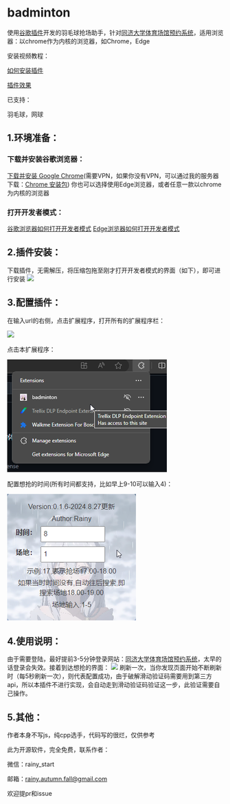 # badminton
使用[谷歌插件](https://support.google.com/chrome/a/answer/2714278?hl=zh-Hans)开发的羽毛球抢场助手，针对[同济大学体育场馆预约系统](https://stadium.tongji.edu.cn/pc/#/)，适用浏览器：以chrome作为内核的浏览器，如Chrome，Edge

安装视频教程：

[如何安装插件](https://www.bilibili.com/video/BV1zC4y127HR/)

[插件效果](https://www.bilibili.com/video/BV1xK421Y7qU/)

已支持：

羽毛球，网球
## 1.环境准备：
### 下载并安装谷歌浏览器：
[下载并安装 Google Chrome](https://support.google.com/chrome/answer/95346?hl=zh-)(需要VPN，如果你没有VPN，可以通过我的服务器下载：[Chrome 安装包](http://lc-JBwIbAN4.cn-n1.lcfile.com/PhAeKSsvI2Pnyp9v443DUz2497bFhzwz/ChromeSetup.exe))
你也可以选择使用Edge浏览器，或者任意一款以chrome为内核的浏览器
### 打开开发者模式：
[谷歌浏览器如何打开开发者模式](https://www.chromegw.com/guide/jq/1461.html)
[Edge浏览器如何打开开发者模式](https://blog.csdn.net/yisago/article/details/118754062)
## 2.插件安装：
下载插件，无需解压，将压缩包拖至刚才打开开发者模式的界面（如下），即可进行安装
![](http://lc-JBwIbAN4.cn-n1.lcfile.com/S2tysi1LwscGbBqNkVSAHSGOjntvV8pQ/1.png)
## 3.配置插件：
在输入url的右侧，点击扩展程序，打开所有的扩展程序栏：

![](http://lc-JBwIbAN4.cn-n1.lcfile.com/x2Sb1PnKTSaRsojg3gkna2Vd6GJ9nBIJ/2.png)

点击本扩展程序：

![](https://github.com/Rainy-fall-end/badminton/blob/main/pics/click_exten.png)

配置想抢的时间(所有时间都支持，比如早上9-10可以输入4)：

![](https://github.com/Rainy-fall-end/badminton/blob/main/pics/set_time.png)
## 4.使用说明：
由于需要登陆，最好提前3-5分钟登录网站：[同济大学体育场馆预约系统](https://stadium.tongji.edu.cn/pc/#/)，太早的话登录会失效。接着到达想抢的界面：
![](http://lc-JBwIbAN4.cn-n1.lcfile.com/EPkwSCFTwHxTQR2gHLX8rCTI8nCcpuIi/5.png)
刷新一次，当你发现页面开始不断刷新时（每5秒刷新一次），则代表配置成功，由于破解滑动验证码需要用到第三方api，所以本插件不进行实现，会自动走到滑动验证码验证这一步，此验证需要自己操作。

## 5.其他：
作者本身不写js，纯cpp选手，代码写的很烂，仅供参考

此为开源软件，完全免费，联系作者：

微信：rainy_start

邮箱：rainy.autumn.fall@gmail.com

欢迎提pr和issue
